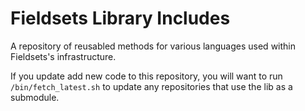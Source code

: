 # Fieldsets Library Includes
A repository of reusabled methods for various languages used within Fieldsets's infrastructure.

If you update add new code to this repository, you will want to run `/bin/fetch_latest.sh` to update any repositories that use the lib as a submodule.
